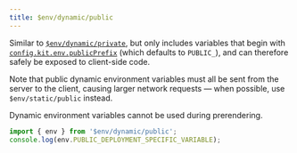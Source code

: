 ```yaml
---
title: $env/dynamic/public
---
```


Similar to [`$env/dynamic/private`](/docs/kit/reference/$env-all#$env-dynamic-private), but only includes variables that begin with [`config.kit.env.publicPrefix`](/docs/kit/reference/configuration#env) (which defaults to `PUBLIC_`), and can therefore safely be exposed to client-side code.

Note that public dynamic environment variables must all be sent from the server to the client, causing larger network requests — when possible, use `$env/static/public` instead.

Dynamic environment variables cannot be used during prerendering.

```ts
import { env } from '$env/dynamic/public';
console.log(env.PUBLIC_DEPLOYMENT_SPECIFIC_VARIABLE);
```



